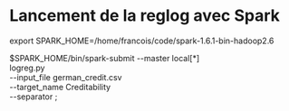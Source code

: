 # Lancement de la reglog avec Spark

export SPARK_HOME=/home/francois/code/spark-1.6.1-bin-hadoop2.6

$SPARK_HOME/bin/spark-submit --master local[*] \
  logreg.py \
  --input_file german_credit.csv \
  --target_name Creditability \
  --separator ;

